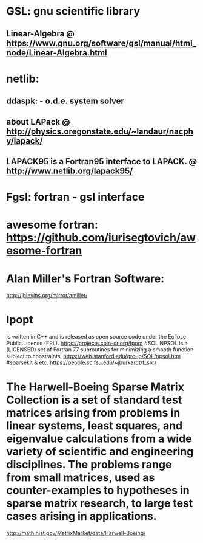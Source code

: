 # GSL: gnu scientific library
## Linear-Algebra @ https://www.gnu.org/software/gsl/manual/html_node/Linear-Algebra.html
# netlib: 
## ddaspk: - o.d.e. system solver
## about LAPack @ http://physics.oregonstate.edu/~landaur/nacphy/lapack/
## LAPACK95 is a Fortran95 interface to LAPACK. @ http://www.netlib.org/lapack95/
# Fgsl: fortran - gsl interface
# awesome fortran: https://github.com/iurisegtovich/awesome-fortran
# Alan Miller's Fortran Software:
http://jblevins.org/mirror/amiller/
# Ipopt
is written in C++ and is released as open source code under the Eclipse Public License (EPL).
https://projects.coin-or.org/Ipopt
#SOL
NPSOL is a (LICENSED) set of Fortran 77 subroutines for minimizing a smooth function subject to constraints,
https://web.stanford.edu/group/SOL/npsol.htm
#sparsekit & etc.
https://people.sc.fsu.edu/~jburkardt/f_src/
# The Harwell-Boeing Sparse Matrix Collection is a set of standard test matrices arising from problems in linear systems, least squares, and eigenvalue calculations from a wide variety of scientific and engineering disciplines. The problems range from small matrices, used as counter-examples to hypotheses in sparse matrix research, to large test cases arising in applications.
http://math.nist.gov/MatrixMarket/data/Harwell-Boeing/
